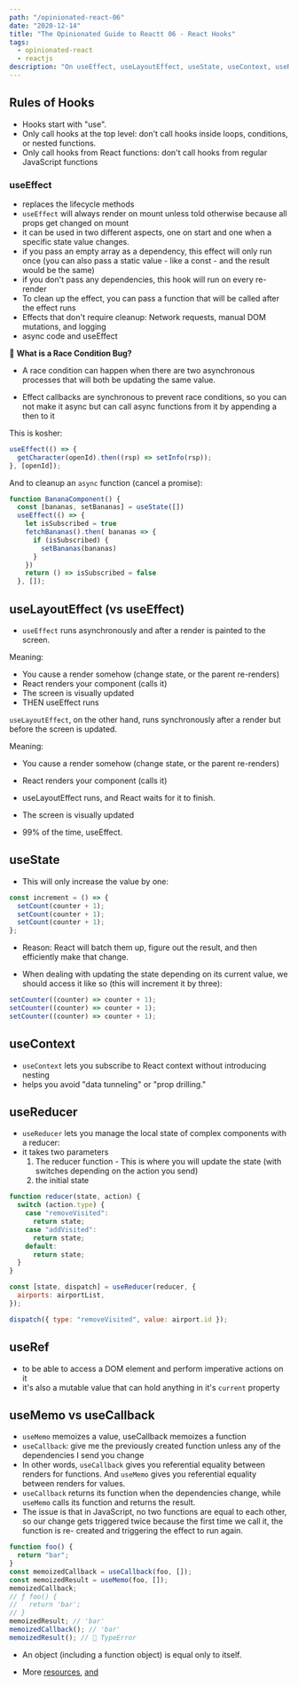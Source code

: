 ```yaml
---
path: "/opinionated-react-06"
date: "2020-12-14"
title: "The Opinionated Guide to Reactt 06 - React Hooks"
tags:
  - opinionated-react
  - reactjs
description: "On useEffect, useLayoutEffect, useState, useContext, useReducer, useRefo, useCallback and useMemo"
---
```


## Rules of Hooks

- Hooks start with "use".
- Only call hooks at the top level: don't call hooks inside loops, conditions, or nested functions.
- Only call hooks from React functions: don't call hooks from regular JavaScript functions

### useEffect

- replaces the lifecycle methods
- `useEffect` will always render on mount unless told otherwise because all props get changed on mount
- it can be used in two different aspects, one on start and one when a specific state value changes.
- if you pass an empty array as a dependency, this effect will only run once (you can also pass a static value - like a const - and the result would be the same)
- if you don't pass any dependencies, this hook will run on every re-render
- To clean up the effect, you can pass a function that will be called after the effect runs
- Effects that don't require cleanup: Network requests, manual DOM mutations, and logging
- async code and useEffect

🤔 **What is a Race Condition Bug?**

- A race condition can happen when there are two asynchronous processes that will both be updating the same value.

- Effect callbacks are synchronous to prevent race conditions, so you can not make it async but can call async functions from it by appending a then to it

This is kosher:

```js
useEffect(() => {
  getCharacter(openId).then((rsp) => setInfo(rsp));
}, [openId]);
```

And to cleanup an `async` function (cancel a promise):

```js
function BananaComponent() {
  const [bananas, setBananas] = useState([])
  useEffect(() => {
    let isSubscribed = true
    fetchBananas().then( bananas => {
      if (isSubscribed) {
        setBananas(bananas)
      }
    })
    return () => isSubscribed = false
  }, []);
```

## useLayoutEffect (vs useEffect)

- `useEffect` runs asynchronously and after a render is painted to the screen.

Meaning:

- You cause a render somehow (change state, or the parent re-renders)
- React renders your component (calls it)
- The screen is visually updated
- THEN useEffect runs

`useLayoutEffect`, on the other hand, runs synchronously after a render but before the screen is updated.

Meaning:

- You cause a render somehow (change state, or the parent re-renders)
- React renders your component (calls it)
- useLayoutEffect runs, and React waits for it to finish.
- The screen is visually updated

- 99% of the time, useEffect.

## useState

- This will only increase the value by one:

```js
const increment = () => {
  setCount(counter + 1);
  setCount(counter + 1);
  setCount(counter + 1);
};
```

- Reason: React will batch them up, figure out the result, and then efficiently make that change.

- When dealing with updating the state depending on its current value, we should access it like so (this will increment it by three):

```js
setCounter((counter) => counter + 1);
setCounter((counter) => counter + 1);
setCounter((counter) => counter + 1);
```

## useContext

- `useContext` lets you subscribe to React context without introducing nesting
- helps you avoid "data tunneling" or "prop drilling."

## useReducer

- `useReducer` lets you manage the local state of complex components with a reducer:
- it takes two parameters
  1. The reducer function - This is where you will update the state (with switches depending on the action you send)
  2. the initial state

```js
function reducer(state, action) {
  switch (action.type) {
    case "removeVisited":
      return state;
    case "addVisited":
      return state;
    default:
      return state;
  }
}

const [state, dispatch] = useReducer(reducer, {
  airports: airportList,
});

dispatch({ type: "removeVisited", value: airport.id });
```

## useRef

- to be able to access a DOM element and perform imperative actions on it
- it's also a mutable value that can hold anything in it's `current` property

## useMemo vs useCallback

- `useMemo` memoizes a value, useCallback memoizes a function
- `useCallback`: give me the previously created function unless any of the dependencies I send you change
- In other words, `useCallback` gives you referential equality between renders for functions. And `useMemo` gives you referential equality between renders for values.
- `useCallback` returns its function when the dependencies change, while `useMemo` calls its function and returns the result.
- The issue is that in JavaScript, no two functions are equal to each other, so our change gets triggered twice because the first time we call it, the function is re- created and triggering the effect to run again.

```js
function foo() {
  return "bar";
}
const memoizedCallback = useCallback(foo, []);
const memoizedResult = useMemo(foo, []);
memoizedCallback;
// ƒ foo() {
//   return 'bar';
// }
memoizedResult; // 'bar'
memoizedCallback(); // 'bar'
memoizedResult(); // 🔴 TypeError
```

- An object (including a function object) is equal only to itself.

- More [resources](https://github.com/FrontendMasters/pure-react-state-management), [and](https://btholt.github.io/complete-intro-to-react-v5/hooks-in-depth)
